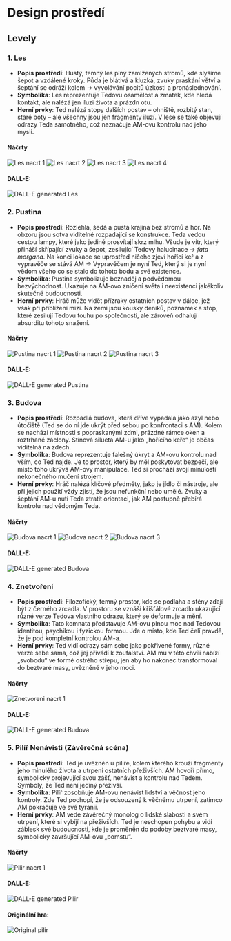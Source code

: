 # Design prostředí

## Levely

### 1. Les
- **Popis prostředí**: Hustý, temný les plný zamlžených stromů, kde slyšíme šepot a vzdálené kroky. Půda je blátivá a kluzká, zvuky praskání větví a šeptání se odráží kolem -> vyvolávání pocitů úzkosti a pronáslednování.
- **Symbolika**: Les reprezentuje Tedovu osamělost a zmatek, kde hledá kontakt, ale nalézá jen iluzi života a prázdn otu.
- **Herní prvky**: Ted nalézá stopy dalších postav – ohniště, rozbitý stan, staré boty – ale všechny jsou jen fragmenty iluzí. V lese se také objevují odrazy Teda samotného, což naznačuje AM-ovu kontrolu nad jeho myslí.

#### Náčrty
![Les nacrt 1](obrazky/lesNacrt1.png)
![Les nacrt 2](obrazky/lesNacrt2.png)
![Les nacrt 3](obrazky/lesNacrt3.png)
![Les nacrt 4](obrazky/lesNacrt4.png)

#### DALL-E:
![DALL-E generated Les](obrazky/les.png)

### 2. Pustina
- **Popis prostředí**: Rozlehlá, šedá a pustá krajina bez stromů a hor. Na obzoru jsou sotva viditelné rozpadající se konstrukce. Teda vedou cestou lampy, které jako jediné prosvítají skrz mlhu. Všude je vítr, který přináší skřípající zvuky a šepot, zesilující Tedovy halucinace -> *fata morgana*. Na konci lokace se uprostřed ničeho zjeví hořící keř a z vypravěče se stává AM -> Vypravěčem je nyní Ted, který si je nyní vědom všeho co se stalo do tohoto bodu a své existence.
- **Symbolika**: Pustina symbolizuje beznaděj a podvědomou bezvýchodnost. Ukazuje na AM-ovo zničení světa i neexistenci jakékoliv skutečné budoucnosti.
- **Herní prvky**: Hráč může vidět přízraky ostatních postav v dálce, jež však při přiblížení mizí. Na zemi jsou kousky deníků, poznámek a stop, které zesilují Tedovu touhu po společnosti, ale zároveň odhalují absurditu tohoto snažení.

#### Náčrty
![Pustina nacrt 1](obrazky/pustinaNacrt1.png)
![Pustina nacrt 2](obrazky/pustinaNacrt2.png)
![Pustina nacrt 3](obrazky/pustinaNacrt3.png)

#### DALL-E:
![DALL-E generated Pustina](obrazky/pustina.png)


### 3. Budova
- **Popis prostředí**: Rozpadlá budova, která dříve vypadala jako azyl nebo útočiště (Ted se do ní jde ukrýt před sebou po konfrontaci s AM). Kolem se nachází místnosti s popraskanými zdmi, prázdné rámce oken a roztrhané záclony. Stínová silueta AM-u jako „hořícího keře“ je občas viditelná na zdech.
- **Symbolika**: Budova reprezentuje falešný úkryt a AM-ovu kontrolu nad vším, co Ted najde. Je to prostor, který by měl poskytovat bezpečí, ale místo toho ukrývá AM-ovy manipulace. Ted si prochází svojí minulostí nekonečného mučení strojem.
- **Herní prvky**: Hráč nalézá klíčové předměty, jako je jídlo či nástroje, ale při jejich použití vždy zjistí, že jsou nefunkční nebo umělé. Zvuky a šeptání AM-u nutí Teda ztratit orientaci, jak AM postupně přebírá kontrolu nad vědomým Teda.

#### Náčrty
![Budova nacrt 1](obrazky/budovaNacrt1.png)
![Budova nacrt 2](obrazky/budovaNacrt2.png)
![Budova nacrt 3](obrazky/budovaNacrt3.png)

#### DALL-E:
![DALL-E generated Budova](obrazky/budova.png)

### 4. Znetvoření
- **Popis prostředí**: Filozofický, temný prostor, kde se podlaha a stěny zdají být z černého zrcadla. V prostoru se vznáší křišťálové zrcadlo ukazující různé verze Tedova vlastního odrazu, který se deformuje a mění.
- **Symbolika**: Tato komnata představuje AM-ovu plnou moc nad Tedovou identitou, psychikou i fyzickou formou. Jde o místo, kde Ted čelí pravdě, že je pod kompletní kontrolou AM-a.
- **Herní prvky**: Ted vidí odrazy sám sebe jako pokřivené formy, různé verze sebe sama, což jej přivádí k zoufalství. AM mu v této chvíli nabízí „svobodu“ ve formě ostrého střepu, jen aby ho nakonec transformoval do beztvaré masy, uvězněné v jeho moci.

#### Náčrty
![Znetvoreni nacrt 1](obrazky/znetvoreniNacrt1.png)
#### DALL-E:
![DALL-E generated Budova](obrazky/znetvoreni.png)

### 5. Pilíř Nenávisti (Závěrečná scéna)
- **Popis prostředí**: Ted je uvězněn u pilíře, kolem kterého krouží fragmenty jeho minulého života a utrpení ostatních přeživších. AM hovoří přímo, symbolicky projevující svou zášť, nenávist a kontrolu nad Tedem. Symboly, že Ted není jediný přeživší.
- **Symbolika**: Pilíř zosobňuje AM-ovu nenávist lidství a věčnost jeho kontroly. Zde Ted pochopí, že je odsouzený k věčnému utrpení, zatímco AM pokračuje ve své tyranii.
- **Herní prvky**: AM vede závěrečný monolog o lidské slabosti a svém utrpení, které si vybíjí na přeživších. Ted je neschopen pohybu a vidí záblesk své budoucnosti, kde je proměněn do podoby beztvaré masy, symbolicky završující AM-ovu „pomstu“.

#### Náčrty
![Pilir nacrt 1](obrazky/pilirNacrt1.png)

#### DALL-E:
![DALL-E generated Pilir](obrazky/pilir.png)

#### Originální hra:
![Original pilir](obrazky/pilirOriginal.png)